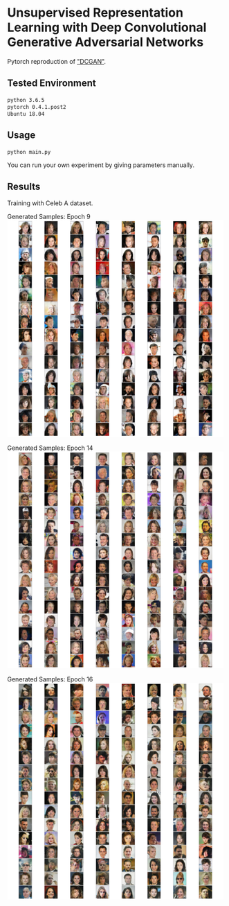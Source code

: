 # Unsupervised Representation Learning with Deep Convolutional Generative Adversarial Networks
Pytorch reproduction of ["DCGAN"](https://arxiv.org/abs/1511.06434 "Paper Link"). 

## Tested Environment
```
python 3.6.5
pytorch 0.4.1.post2
Ubuntu 18.04
```
## Usage
```
python main.py
```
You can run your own experiment by giving parameters manually. 

## Results
Training with Celeb A dataset. 

Generated Samples: Epoch 9
<img src="https://github.com/minkyu-choi04/DCGAN/blob/master/images/img_e9b80.jpg" alt="Sample epoch 9" width="500"/>


Generated Samples: Epoch 14
<img src="https://github.com/minkyu-choi04/DCGAN/blob/master/images/img_e14b300.jpg" alt="Sample epoch 9" width="500"/>


Generated Samples: Epoch 16
<img src="https://github.com/minkyu-choi04/DCGAN/blob/master/images/img_e16b30.jpg" alt="Sample epoch 9" width="500"/>
